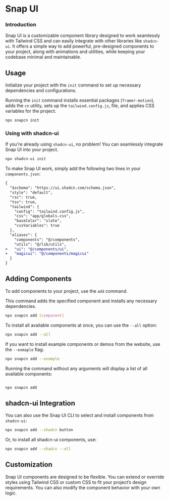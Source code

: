 # Snap UI

### Introduction

Snap UI is a customizable component library designed to work seamlessly with Tailwind CSS and can easily integrate with other libraries like `shadcn-ui`. It offers a simple way to add powerful, pre-designed components to your project, along with animations and utilities, while keeping your codebase minimal and maintainable.

## Usage

Initialize your project with the `init` command to set up necessary dependencies and configurations.

Running the `init` command installs essential packages (`framer-motion`), adds the `cn` utility, sets up the `tailwind.config.js`, file, and applies CSS variables for the project.

```bash
npx snapcn init
```

### Using with shadcn-ui

If you're already using `shadcn-ui`, no problem! You can seamlessly integrate Snap UI into your project.

```bash
npx shadcn-ui init
```

To make Snap UI work, simply add the following two lines in your `components.json`:

```diff
{
  "$schema": "https://ui.shadcn.com/schema.json",
  "style": "default",
  "rsc": true,
  "tsx": true,
  "tailwind": {
    "config": "tailwind.config.js",
    "css": "app/globals.css",
    "baseColor": "slate",
    "cssVariables": true
  },
  "aliases": {
    "components": "@/components",
    "utils": "@/lib/utils",
+   "ui": "@/components/ui",
+   "magicui": "@/components/magicui"
  }
}
```

## Adding Components

To add components to your project, use the `add` command.

This command adds the specified component and installs any necessary dependencies.

```bash
npx snapcn add [component]
```

To install all available components at once, you can use the `--all` option:

```bash
npx snapcn add --all
```

If you want to install example components or demos from the website, use the `--exmaple` flag:

```bash
npx snapcn add --example
```

Running the command without any arguments will display a list of all available components:

```bash

npx snapcn add
```

## shadcn-ui Integration

You can also use the Snap UI CLI to select and install components from `shadcn-ui`:

```bash
npx snapcn add --shadcn button
```

Or, to install all shadcn-ui components, use:

```bash
npx snapcn add --shadcn --all
```

## Customization

Snap UI components are designed to be flexible. You can extend or override styles using Tailwind CSS or custom CSS to fit your project’s design requirements. You can also modify the component behavior with your own logic.

